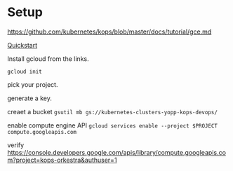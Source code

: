 # Setup

https://github.com/kubernetes/kops/blob/master/docs/tutorial/gce.md

[Quickstart](https://cloud.google.com/sdk/docs/quickstart-macos)

Install gcloud from the links.

`gcloud init`

pick your project.

generate a key.

creaet a bucket
`gsutil mb gs://kubernetes-clusters-yopp-kops-devops/`

enable compute engine API
`gcloud services enable --project $PROJECT compute.googleapis.com`

verify https://console.developers.google.com/apis/library/compute.googleapis.com?project=kops-orkestra&authuser=1

